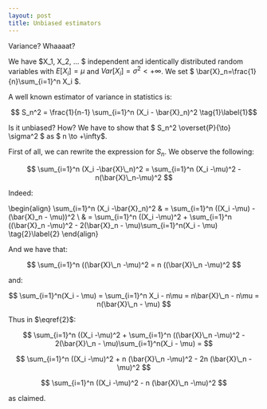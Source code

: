 ```yaml
---
layout: post
title: Unbiased estimators
---
```


Variance? Whaaaat?

We have $X_1, X_2, ... $ independent and identically distributed random variables with $E[X_i]=\mu$ and $Var[X_i]=\sigma^2 < + \infty$. We set $ \bar{X}\_n=\frac{1}{n}\sum\_{i=1}^n X_i $.

A well known estimator of variance in statistics is:

$$ S_n^2 = \frac{1}{n-1} \sum_{i=1}^n (X_i - \bar{X}_n)^2 \tag{1}\label{1}$$

Is it unbiased? How? We have to show that $ S_n^2 \overset{P}{\to} \sigma^2 $ as $ n \to +\infty$.

First of all, we can rewrite the expression for $S_n$. We observe the following:

$$ \sum_{i=1}^n (X_i -\bar{X}\_n)^2 = \sum_{i=1}^n (X_i -\mu)^2 - n(\bar{X}\_n-\mu)^2 $$

Indeed:

\begin{align}
  \sum\_{i=1}^n (X_i -\bar{X}\_n)^2 & = \sum\_{i=1}^n ((X_i -\mu) - (\bar{X}\_n - \mu))^2 \\
   & = \sum\_{i=1}^n ((X_i -\mu)^2 + \sum\_{i=1}^n ((\bar{X}\_n -\mu)^2 - 2(\bar{X}\_n - \mu)\sum\_{i=1}^n(X_i - \mu) \tag{2}\label{2}
\end{align}

And we have that:

$$ \sum_{i=1}^n ((\bar{X}\_n -\mu)^2 = n ((\bar{X}\_n -\mu)^2  $$

and:

$$ \sum_{i=1}^n(X_i - \mu) = \sum_{i=1}^n X_i - n\mu = n\bar{X}\_n - n\mu = n(\bar{X}\_n - \mu) $$ 

Thus in $\eqref{2}$:

$$ \sum_{i=1}^n ((X_i -\mu)^2 + \sum_{i=1}^n ((\bar{X}\_n -\mu)^2 - 2(\bar{X}\_n - \mu)\sum_{i=1}^n(X_i - \mu) = $$

$$ \sum_{i=1}^n ((X_i -\mu)^2 + n (\bar{X}\_n -\mu)^2 - 2n (\bar{X}\_n -\mu)^2  $$ 

$$ \sum_{i=1}^n ((X_i -\mu)^2 - n (\bar{X}\_n -\mu)^2 $$

as claimed.

